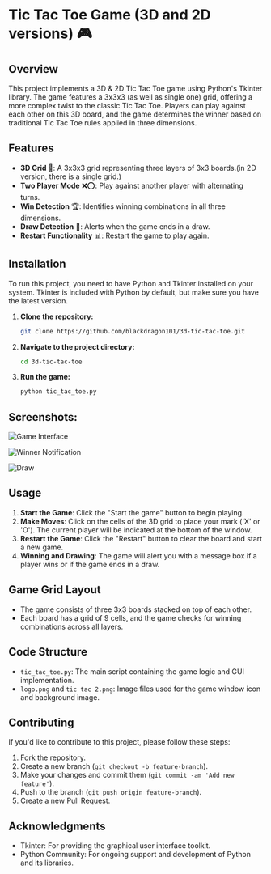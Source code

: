 #  Tic Tac Toe Game (3D and 2D versions) 🎮 

## Overview

This project implements a 3D & 2D Tic Tac Toe game using Python's Tkinter library. The game features a 3x3x3 (as well as single one) grid, offering a more complex twist
to the classic Tic Tac Toe. Players can play against each other on this 3D board, and the game determines the winner based on traditional Tic Tac Toe rules 
applied in three dimensions.

## Features

- **3D Grid** 🔳: A 3x3x3 grid representing three layers of 3x3 boards.(in 2D version, there is a single grid.)
- **Two Player Mode** ❌⭕: Play against another player with alternating turns.
- **Win Detection** 🏆: Identifies winning combinations in all three dimensions.
- **Draw Detection** 🤝: Alerts when the game ends in a draw.
- **Restart Functionality** 📊: Restart the game to play again.

## Installation

To run this project, you need to have Python and Tkinter installed on your system. Tkinter is included with Python by default, but make sure you have the latest version.

1. **Clone the repository:**

    ```bash
    git clone https://github.com/blackdragon101/3d-tic-tac-toe.git
    ```

2. **Navigate to the project directory:**

    ```bash
    cd 3d-tic-tac-toe
    ```

3. **Run the game:**

    ```bash
    python tic_tac_toe.py
    ```
## Screenshots:

![Game Interface](https://github.com/user-attachments/assets/1fa1be7d-aa7c-47b9-a771-cb2b2f4679e9)


![Winner Notification](https://github.com/user-attachments/assets/70d50bf1-94b0-41c6-9514-f9fcac764c0d)


![Draw](https://github.com/user-attachments/assets/a9946905-4a35-4480-a161-d5e00faed742)



## Usage

1. **Start the Game**: Click the "Start the game" button to begin playing.
2. **Make Moves**: Click on the cells of the 3D grid to place your mark ('X' or 'O'). The current player will be indicated at the bottom of the window.
3. **Restart the Game**: Click the "Restart" button to clear the board and start a new game.
4. **Winning and Drawing**: The game will alert you with a message box if a player wins or if the game ends in a draw.

## Game Grid Layout

- The game consists of three 3x3 boards stacked on top of each other.
- Each board has a grid of 9 cells, and the game checks for winning combinations across all layers.

## Code Structure

- `tic_tac_toe.py`: The main script containing the game logic and GUI implementation.
- `logo.png` and `tic tac 2.png`: Image files used for the game window icon and background image.

## Contributing

If you'd like to contribute to this project, please follow these steps:

1. Fork the repository.
2. Create a new branch (`git checkout -b feature-branch`).
3. Make your changes and commit them (`git commit -am 'Add new feature'`).
4. Push to the branch (`git push origin feature-branch`).
5. Create a new Pull Request.


## Acknowledgments

- Tkinter: For providing the graphical user interface toolkit.
- Python Community: For ongoing support and development of Python and its libraries.


